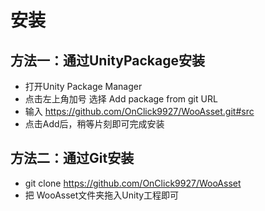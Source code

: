 

# 安装


## 方法一：通过UnityPackage安装

* 打开Unity Package Manager
* 点击左上角加号 选择 Add package from git URL
* 输入 https://github.com/OnClick9927/WooAsset.git#src
* 点击Add后，稍等片刻即可完成安装

## 方法二：通过Git安装

* git clone https://github.com/OnClick9927/WooAsset
* 把 WooAsset文件夹拖入Unity工程即可


